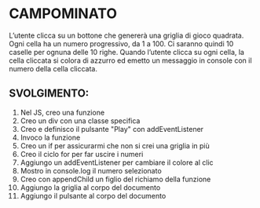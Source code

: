 CAMPOMINATO
===
L’utente clicca su un bottone che genererà una griglia di gioco quadrata.
Ogni cella ha un numero progressivo, da 1 a 100.
Ci saranno quindi 10 caselle per ognuna delle 10 righe.
Quando l’utente clicca su ogni cella, la cella cliccata si colora di azzurro ed emetto un messaggio in console con il numero della cella cliccata.

## SVOLGIMENTO:

1. Nel JS, creo una funzione
2. Creo un div con una classe specifica
3. Creo e definisco il pulsante "Play" con addEventListener
4. Invoco la funzione
5. Creo un if per assicurarmi che non si crei una griglia in più
6. Creo il ciclo for per far uscire i numeri
7. Aggiungo un addEventListener per cambiare il colore al clic
8. Mostro in console.log il numero selezionato
9. Creo con appendChild un figlio del richiamo della funzione
10. Aggiungo la griglia al corpo del documento
11. Aggiungo il pulsante al corpo del documento